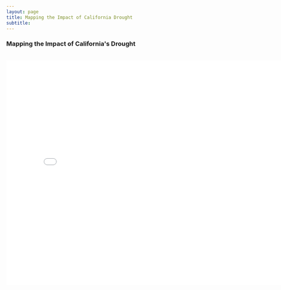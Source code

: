 ```yaml
---
layout: page
title: Mapping the Impact of California Drought 
subtitle: 
---
```


### Mapping the Impact of California's Drought

<br>
<iframe style="width:800px; height:600px;" src="//arcgis.com/apps/MapJournal/index.html?appid=b107ab2bd32347dd884cf74d8cf54ec3" frameborder="0" allowfullscreen></iframe>

